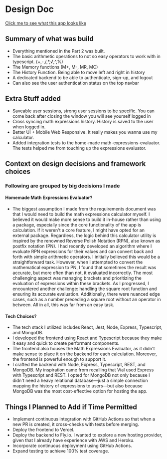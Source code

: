 # Design Doc

[Click me to see what this app looks like](https://youtu.be/58JoLP19FJQ)

## Summary of what was build

- Everything mentioned in the Part 2 was built.
- The basic arithmetic operations to not so easy operators to work with in typescript. (+,-,/,*,√,^,%)
- The Memory functions (M+, M-, MR, MC)
- The History Function. Being able to move left and right in history
- A dedicated backend to be able to authenticate, sign-up, and logout
- Can also see the user authentication status on the top navbar

## Extra Stuff added

- Saveable user sessions, strong user sessions to be specific. You can come back after closing the window you will see yourself logged in
- Cross syncing math expressions history. History is saved to the user when logged in.
- Better UI + Mobile Web Responsive. It really makes you wanna use my calculator.
- Added integration tests to the home-made math-expressions-evaluator. The tests helped me from touching up the expressions evaluator.

## Context on design decisions and framework choices

### Following are grouped by big decisions I made

#### Homemade Math Expressions Evaluator?

- The biggest assumption I made from the requirements document was that I would need to build the math expressions calculator myself. I believed it would make more sense to build it in-house rather than using a package, especially since the core functionality of the app is calculation. If it weren't a core feature, I might have opted for an external package. Regardless, the logic behind this calculator utility is inspired by the renowned Reverse Polish Notation (RPN), also known as postfix notation (PN). I had recently developed an algorithm where I evaluate RPN expressions for their values and can convert back and forth with simple arithmetic operators. I initially believed this would be a straightforward task. However, when I attempted to convert the mathematical expression to PN, I found that sometimes the result was accurate, but more often than not, it evaluated incorrectly. The most challenging aspect was managing brackets and prioritizing the evaluation of expressions within these brackets. As I progressed, I encountered another challenge: handling the square root function and ensuring its accurate evaluation. Additionally, there were nuanced edge cases, such as a number preceding a square root without an operator in between. All in all, this was far from an easy task.

#### Tech Choices?

- The tech stack I utilized includes React, Jest, Node, Express, Typescript, and MongoDB.
- I developed the frontend using React and Typescript because they make it easy and quick to create performant components.
- The frontend also houses the Math Expressions Evaluator, as it didn't make sense to place it on the backend for each calculation. Moreover, the frontend is powerful enough to support it.
- I crafted the backend with Node, Express, Typescript, REST, and MongoDB. My inspiration came from recalling that Vial used Express with Typescript and REST. I opted for MongoDB not only because I didn't need a heavy relational database—just a simple connection mapping the history of expressions to users—but also because MongoDB was the most cost-effective option for hosting the app.

## Things I Planned to Add if Time Permitted

- Implement continuous integration with GitHub Actions so that when a new PR is created, it cross-checks with tests before merging.
- Deploy the frontend to Vercel.
- Deploy the backend to Fly.io. I wanted to explore a new hosting provider, given that I already have experience with AWS and Heroku.
- Incorporate continuous deployment using GitHub Actions.
- Expand testing to achieve 100% test coverage.
